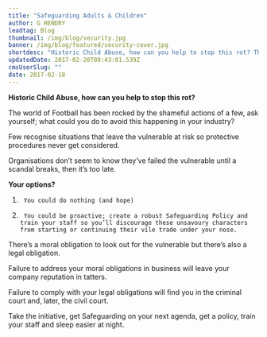 ```yaml
---
title: "Safeguarding Adults & Children"
author: G HENDRY
leadtag: Blog
thumbnail: /img/blog/security.jpg
banner: /img/blog/featured/security-cover.jpg
shortdesc: "Historic Child Abuse, how can you help to stop this rot? The world of Football has been rocked by the shshameful actionsameful actions.."
updatedDate: 2017-02-20T08:43:01.539Z
cmsUserSlug: ""
date: 2017-02-18 
---
```


**Historic Child Abuse, how can you help to stop this rot?**

The world of Football has been rocked by the shameful actions of a few, ask yourself; what could you do to avoid this happening in your industry?

Few recognise situations that leave the vulnerable at risk so protective procedures never get considered.

Organisations don’t seem to know they’ve failed the vulnerable until a scandal breaks, then it’s too late.

**Your options?**

1.      You could do nothing (and hope)

2.      You could be proactive; create a robust Safeguarding Policy and train your staff so you’ll discourage these unsavoury characters from starting or continuing their vile trade under your nose.

There’s a moral obligation to look out for the vulnerable but there’s also a legal obligation.

Failure to address your moral obligations in business will leave your company reputation in tatters.

Failure to comply with your legal obligations will find you in the criminal court and, later, the civil court.

Take the initiative, get Safeguarding on your next agenda, get a policy, train your staff and sleep easier at night.